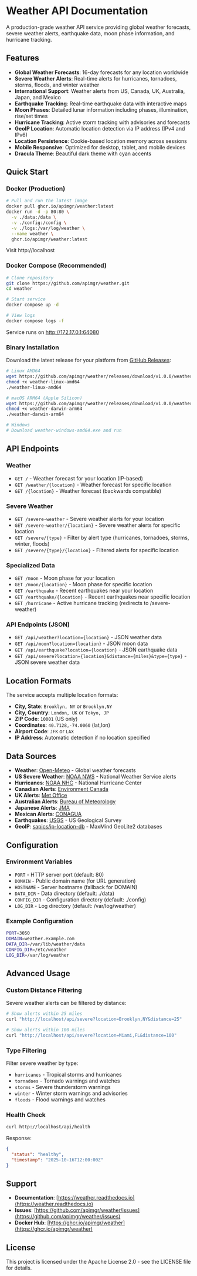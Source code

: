 # Weather API Documentation

A production-grade weather API service providing global weather forecasts, severe weather alerts, earthquake data, moon phase information, and hurricane tracking.

## Features

- **Global Weather Forecasts**: 16-day forecasts for any location worldwide
- **Severe Weather Alerts**: Real-time alerts for hurricanes, tornadoes, storms, floods, and winter weather
- **International Support**: Weather alerts from US, Canada, UK, Australia, Japan, and Mexico
- **Earthquake Tracking**: Real-time earthquake data with interactive maps
- **Moon Phases**: Detailed lunar information including phases, illumination, rise/set times
- **Hurricane Tracking**: Active storm tracking with advisories and forecasts
- **GeoIP Location**: Automatic location detection via IP address (IPv4 and IPv6)
- **Location Persistence**: Cookie-based location memory across sessions
- **Mobile Responsive**: Optimized for desktop, tablet, and mobile devices
- **Dracula Theme**: Beautiful dark theme with cyan accents

## Quick Start

### Docker (Production)

```bash
# Pull and run the latest image
docker pull ghcr.io/apimgr/weather:latest
docker run -d -p 80:80 \
  -v ./data:/data \
  -v ./config:/config \
  -v ./logs:/var/log/weather \
  --name weather \
  ghcr.io/apimgr/weather:latest
```

Visit http://localhost

### Docker Compose (Recommended)

```bash
# Clone repository
git clone https://github.com/apimgr/weather.git
cd weather

# Start service
docker compose up -d

# View logs
docker compose logs -f
```

Service runs on http://172.17.0.1:64080

### Binary Installation

Download the latest release for your platform from [GitHub Releases](https://github.com/apimgr/weather/releases):

```bash
# Linux AMD64
wget https://github.com/apimgr/weather/releases/download/v1.0.0/weather-linux-amd64
chmod +x weather-linux-amd64
./weather-linux-amd64

# macOS ARM64 (Apple Silicon)
wget https://github.com/apimgr/weather/releases/download/v1.0.0/weather-darwin-arm64
chmod +x weather-darwin-arm64
./weather-darwin-arm64

# Windows
# Download weather-windows-amd64.exe and run
```

## API Endpoints

### Weather
- `GET /` - Weather forecast for your location (IP-based)
- `GET /weather/{location}` - Weather forecast for specific location
- `GET /{location}` - Weather forecast (backwards compatible)

### Severe Weather
- `GET /severe-weather` - Severe weather alerts for your location
- `GET /severe-weather/{location}` - Severe weather alerts for specific location
- `GET /severe/{type}` - Filter by alert type (hurricanes, tornadoes, storms, winter, floods)
- `GET /severe/{type}/{location}` - Filtered alerts for specific location

### Specialized Data
- `GET /moon` - Moon phase for your location
- `GET /moon/{location}` - Moon phase for specific location
- `GET /earthquake` - Recent earthquakes near your location
- `GET /earthquake/{location}` - Recent earthquakes near specific location
- `GET /hurricane` - Active hurricane tracking (redirects to /severe-weather)

### API Endpoints (JSON)
- `GET /api/weather?location={location}` - JSON weather data
- `GET /api/moon?location={location}` - JSON moon data
- `GET /api/earthquake?location={location}` - JSON earthquake data
- `GET /api/severe?location={location}&distance={miles}&type={type}` - JSON severe weather data

## Location Formats

The service accepts multiple location formats:

- **City, State**: `Brooklyn, NY` or `Brooklyn,NY`
- **City, Country**: `London, UK` or `Tokyo, JP`
- **ZIP Code**: `10001` (US only)
- **Coordinates**: `40.7128,-74.0060` (lat,lon)
- **Airport Code**: `JFK` or `LAX`
- **IP Address**: Automatic detection if no location specified

## Data Sources

- **Weather**: [Open-Meteo](https://open-meteo.com/) - Global weather forecasts
- **US Severe Weather**: [NOAA NWS](https://www.weather.gov/) - National Weather Service alerts
- **Hurricanes**: [NOAA NHC](https://www.nhc.noaa.gov/) - National Hurricane Center
- **Canadian Alerts**: [Environment Canada](https://weather.gc.ca/)
- **UK Alerts**: [Met Office](https://www.metoffice.gov.uk/)
- **Australian Alerts**: [Bureau of Meteorology](http://www.bom.gov.au/)
- **Japanese Alerts**: [JMA](https://www.jma.go.jp/)
- **Mexican Alerts**: [CONAGUA](https://www.gob.mx/conagua)
- **Earthquakes**: [USGS](https://earthquake.usgs.gov/) - US Geological Survey
- **GeoIP**: [sapics/ip-location-db](https://github.com/sapics/ip-location-db) - MaxMind GeoLite2 databases

## Configuration

### Environment Variables

- `PORT` - HTTP server port (default: 80)
- `DOMAIN` - Public domain name (for URL generation)
- `HOSTNAME` - Server hostname (fallback for DOMAIN)
- `DATA_DIR` - Data directory (default: ./data)
- `CONFIG_DIR` - Configuration directory (default: ./config)
- `LOG_DIR` - Log directory (default: /var/log/weather)

### Example Configuration

```bash
PORT=3050
DOMAIN=weather.example.com
DATA_DIR=/var/lib/weather/data
CONFIG_DIR=/etc/weather
LOG_DIR=/var/log/weather
```

## Advanced Usage

### Custom Distance Filtering

Severe weather alerts can be filtered by distance:

```bash
# Show alerts within 25 miles
curl "http://localhost/api/severe?location=Brooklyn,NY&distance=25"

# Show alerts within 100 miles
curl "http://localhost/api/severe?location=Miami,FL&distance=100"
```

### Type Filtering

Filter severe weather by type:

- `hurricanes` - Tropical storms and hurricanes
- `tornadoes` - Tornado warnings and watches
- `storms` - Severe thunderstorm warnings
- `winter` - Winter storm warnings and advisories
- `floods` - Flood warnings and watches

### Health Check

```bash
curl http://localhost/api/health
```

Response:
```json
{
  "status": "healthy",
  "timestamp": "2025-10-16T12:00:00Z"
}
```

## Support

- **Documentation**: [https://weather.readthedocs.io](https://weather.readthedocs.io)
- **Issues**: [https://github.com/apimgr/weather/issues](https://github.com/apimgr/weather/issues)
- **Docker Hub**: [https://ghcr.io/apimgr/weather](https://ghcr.io/apimgr/weather)

## License

This project is licensed under the Apache License 2.0 - see the LICENSE file for details.
